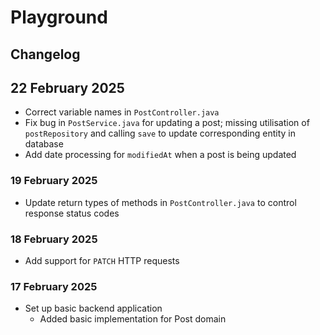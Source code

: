 # Playground

## Changelog

## 22 February 2025
- Correct variable names in `PostController.java`
- Fix bug in `PostService.java` for updating a post; missing utilisation of `postRepository` and calling `save` to update corresponding entity in database
- Add date processing for `modifiedAt` when a post is being updated

### 19 February 2025
- Update return types of methods in `PostController.java` to control response status codes

### 18 February 2025
- Add support for `PATCH` HTTP requests

### 17 February 2025
- Set up basic backend application
  - Added basic implementation for Post domain